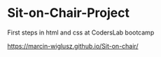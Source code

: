 # Sit-on-Chair-Project
First steps in html and css at CodersLab bootcamp

https://marcin-wiglusz.github.io/Sit-on-chair/


